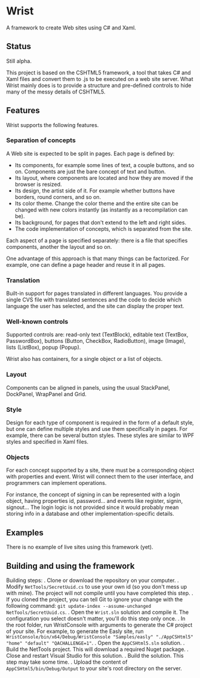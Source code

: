 # Wrist
A framework to create Web sites using C# and Xaml.

## Status

Still alpha.

This project is based on the CSHTML5 framework, a tool that takes C# and Xaml files and convert them to .js to be executed on a web site server. What Wrist mainly does is to provide a structure and pre-defined controls to hide many of the messy details of CSHTML5.

## Features

Wrist supports the following features.

### Separation of concepts

A Web site is expected to be split in pages. Each page is defined by:
- Its components, for example some lines of text, a couple buttons, and so on. Components are just the bare concept of text and button.
- Its layout, where components are located and how they are moved if the browser is resized.
- Its design, the artist side of it. For example whether buttons have borders, round corners, and so on.
- Its color theme. Change the color theme and the entire site can be changed with new colors instantly (as instantly as a recompilation can be).
- Its background, for pages that don't extend to the left and right sides.
- The code implementation of concepts, which is separated from the site.

Each aspect of a page is specified separately: there is a file that specifies components, another the layout and so on.

One advantage of this approach is that many things can be factorized. For example, one can define a page header and reuse it in all pages.

### Translation

Built-in support for pages translated in different languages. You provide a single CVS file with translated sentences and the code to decide which language the user has selected, and the site can display the proper text.

### Well-known controls

Supported controls are: read-only text (TextBlock), editable text (TextBox, PasswordBox), buttons (Button, CheckBox, RadioButton), image (Image), lists (ListBox), popup (Popup).

Wrist also has containers, for a single object or a list of objects.

### Layout

Components can be aligned in panels, using the usual StackPanel, DockPanel, WrapPanel and Grid.

### Style

Design for each type of component is required in the form of a default style, but one can define multiple styles and use them specifically in pages. For example, there can be several button styles. These styles are similar to WPF styles and specified in Xaml files.

### Objects

For each concept supported by a site, there must be a corresponding object with properties and event. Wrist will connect them to the user interface, and programmers can implement operations.

For instance, the concept of signing in can be represented with a login object, having properties id, password... and events like register, signin, signout... The login logic is not provided since it would probably mean storing info in a database and other implementation-specific details.

## Examples

There is no example of live sites using this framework (yet).
 
## Building and using the framework

Building steps:
. Clone or download the repository on your computer.
. Modify `NetTools/SecretUuid.cs` to use your own id (so you don't mess up with mine). The project will not compile until you have completed this step.
. If you cloned the project, you can tell Git to ignore your change with the following command: `git update-index --assume-unchanged NetTools/SecretUuid.cs`.
. Open the `Wrist.sln` solution and compile it. The configuration you select doesn't matter, you'll do this step only once.
. In the root folder, run WristConsole with arguments to generate the C# project of your site. For example, to generate the Easly site, run `WristConsole/bin/x64/Debug/WristConsole "Samples/easly" "./AppCSHtml5" "home" "default" "QACHALLENGE=1"`.
. Open the `AppCSHtml5.sln` solution.
. Build the NetTools project. This will download a required Nuget package.
. Close and restart Visual Studio for this solution.
. Build the solution. This step may take some time.
. Upload the content of `AppCSHtml5/bin/Debug/Output` to your site's root directory on the server.